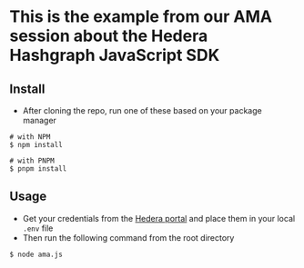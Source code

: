# This is the example from our AMA session about the Hedera Hashgraph JavaScript SDK

## Install
* After cloning the repo, run one of these based on your package manager
```
# with NPM
$ npm install

# with PNPM
$ pnpm install
```

## Usage
* Get your credentials from the [Hedera portal](https://portal.hedera.com/) and place them in your local `.env` file
* Then run the following command from the root directory
```
$ node ama.js
```